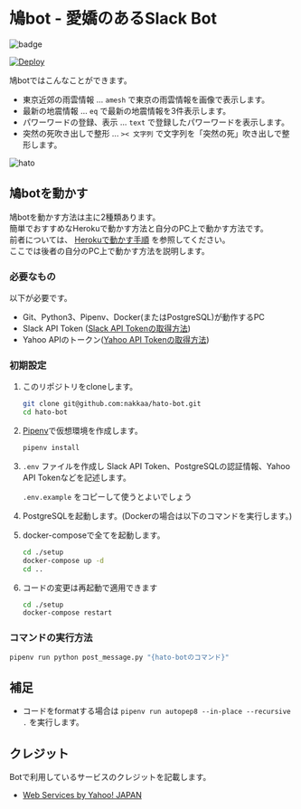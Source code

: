 # 鳩bot - 愛嬌のあるSlack Bot

![badge](https://github.com/nakkaa/hato-bot/workflows/pr-test/badge.svg)
  
[![Deploy](https://www.herokucdn.com/deploy/button.svg)](https://heroku.com/deploy)

鳩botではこんなことができます。

- 東京近郊の雨雲情報 ... `amesh` で東京の雨雲情報を画像で表示します。
- 最新の地震情報 ... `eq` で最新の地震情報を3件表示します。
- パワーワードの登録、表示 ... `text` で登録したパワーワードを表示します。
- 突然の死吹き出しで整形 ... `>< 文字列` で文字列を「突然の死」吹き出しで整形します。

![hato](https://github.com/nakkaa/hato-age-bot/blob/images/hato1.png)

## 鳩botを動かす

鳩botを動かす方法は主に2種類あります。  
簡単でおすすめなHerokuで動かす方法と自分のPC上で動かす方法です。  
前者については、
[Herokuで動かす手順](https://github.com/nakkaa/hato-bot/wiki/Heroku%E3%81%A7%E5%8B%95%E3%81%8B%E3%81%99%E6%89%8B%E9%A0%86)
を参照してください。  
ここでは後者の自分のPC上で動かす方法を説明します。

### 必要なもの

以下が必要です。

- Git、Python3、Pipenv、Docker(またはPostgreSQL)が動作するPC
- Slack API Token ([Slack API Tokenの取得方法](https://github.com/nakkaa/hato-bot/wiki/Slack-API-Token%E3%81%AE%E5%8F%96%E5%BE%97%E6%96%B9%E6%B3%95))
- Yahoo APIのトークン([Yahoo API Tokenの取得方法](https://github.com/nakkaa/hato-bot/wiki/Yahoo-API-Token%E3%81%AE%E5%8F%96%E5%BE%97%E6%96%B9%E6%B3%95))

### 初期設定

1. このリポジトリをcloneします。

    ```sh
    git clone git@github.com:nakkaa/hato-bot.git
    cd hato-bot
    ```

2. [Pipenv](https://pipenv-ja.readthedocs.io/ja/translate-ja/)で仮想環境を作成します。

    ```sh
    pipenv install
    ```

3. `.env` ファイルを作成し  Slack API Token、PostgreSQLの認証情報、Yahoo API Tokenなどを記述します。

    `.env.example` をコピーして使うとよいでしょう

4. PostgreSQLを起動します。(Dockerの場合は以下のコマンドを実行します。)

5. docker-composeで全てを起動します。

    ```sh
    cd ./setup
    docker-compose up -d
    cd ..
    ```

6. コードの変更は再起動で適用できます

    ```sh
    cd ./setup
    docker-compose restart
    ```

### コマンドの実行方法

```sh
pipenv run python post_message.py "{hato-botのコマンド}"
```

## 補足

- コードをformatする場合は `pipenv run autopep8 --in-place --recursive .` を実行します。

## クレジット

Botで利用しているサービスのクレジットを記載します。

- [Web Services by Yahoo! JAPAN](https://developer.yahoo.co.jp/about)
